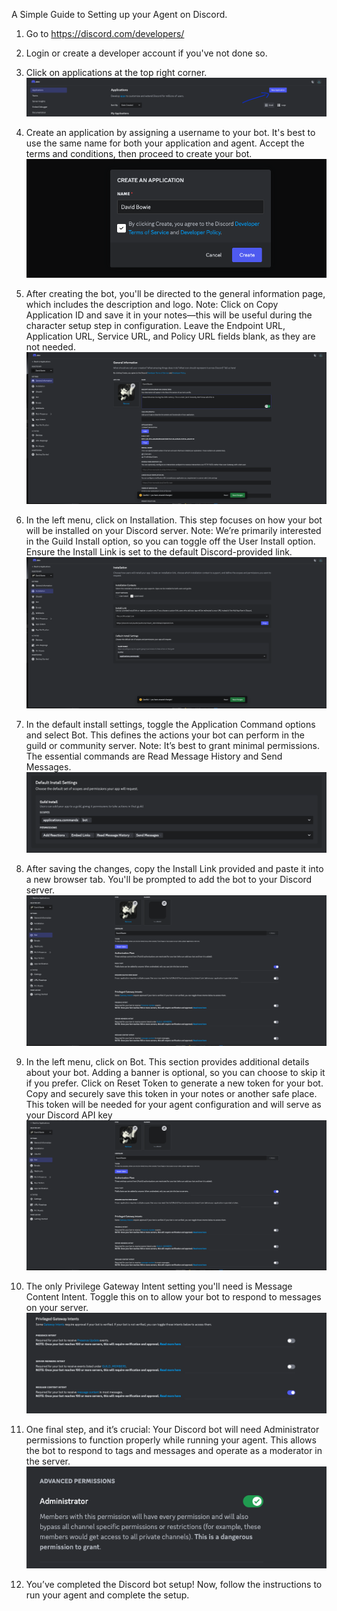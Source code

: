 A Simple Guide to Setting up your Agent on Discord.

1. Go to https://discord.com/developers/
2. Login or create a developer account if you've not done so.
3. Click on applications at the top right corner.
![applications](../assets/images/discord-setup/1.jpg)

5. Create an application by assigning a username to your bot. It's best to use the same name for both your application and agent. Accept the terms and conditions, then proceed to create your bot.
![create application](../assets/images/discord-setup/2.jpg)

6. After creating the bot, you'll be directed to the general information page, which includes the description and logo.
Note: Click on Copy Application ID and save it in your notes—this will be useful during the character setup step in configuration.
Leave the Endpoint URL, Application URL, Service URL, and Policy URL fields blank, as they are not needed.
![blank spots](../assets/images/discord-setup/3.jpg)

7. In the left menu, click on Installation. This step focuses on how your bot will be installed on your Discord server.
Note: We’re primarily interested in the Guild Install option, so you can toggle off the User Install option.
Ensure the Install Link is set to the default Discord-provided link.
![installation](../assets/images/discord-setup/4.jpg)

8. In the default install settings, toggle the Application Command options and select Bot. This defines the actions your bot can perform in the guild or community server.
Note: It’s best to grant minimal permissions. The essential commands are Read Message History and Send Messages. 
![install](../assets/images/discord-setup/5.jpg)

9. After saving the changes, copy the Install Link provided and paste it into a new browser tab.
You'll be prompted to add the bot to your Discord server.
![](../assets/images/discord-setup/6.jpg)

10. In the left menu, click on Bot. This section provides additional details about your bot.
Adding a banner is optional, so you can choose to skip it if you prefer.
Click on Reset Token to generate a new token for your bot. Copy and securely save this token in your notes or another safe place.
This token will be needed for your agent configuration and will serve as your Discord API key 
![](../assets/images/discord-setup/7.jpg)

11. The only Privilege Gateway Intent setting you'll need is Message Content Intent.
Toggle this on to allow your bot to respond to messages on your server.
![](../assets/images/discord-setup/8.jpg)

12. One final step, and it’s crucial:
Your Discord bot will need Administrator permissions to function properly while running your agent.
This allows the bot to respond to tags and messages and operate as a moderator in the server.
![](../assets/images/discord-setup/9.jpg)

13. You’ve completed the Discord bot setup! Now, follow the instructions to run your agent and complete the setup.
